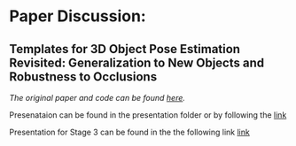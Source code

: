 # Paper Discussion:
## Templates for 3D Object Pose Estimation Revisited: Generalization to New Objects and Robustness to Occlusions

*The original paper and code can be found [here](https://nv-nguyen.github.io/template-pose/).*

Presenataion can be found in the presentation folder or by following the [link](https://fltech-my.sharepoint.com/:p:/g/personal/kellya2021_fit_edu/ERQa96FCe7tMgrWlG8ZrvJgByZk8hwNJdc7r5jnxE3Cc-A?e=uFqwEB](https://fltech-my.sharepoint.com/:p:/g/personal/kellya2021_fit_edu/ERQa96FCe7tMgrWlG8ZrvJgByZk8hwNJdc7r5jnxE3Cc-A?e=uU3Ddh))

Presentation for Stage 3 can be found in the the following link [link](https://fltech-my.sharepoint.com/:p:/g/personal/bgopu2023_fit_edu/EYFVUV3_41NHl6jYbvO0b4oBqVqVlpJ0CS3tZ_oy2O_2Fw?e=U3ccde)
